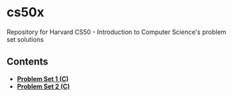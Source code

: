# cs50x
Repository for Harvard CS50 - Introduction to Computer Science's problem set solutions

## Contents
- **[Problem Set 1 (C)](https://github.com/nsoto92/cs50x/tree/master/C/ProblemSet-1)**
- **[Problem Set 2 (C)](https://github.com/nsoto92/cs50x/tree/master/C/ProblemSet-2)**
